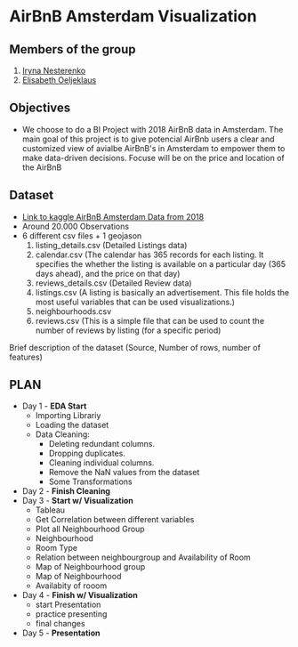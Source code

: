 # AirBnB Amsterdam Visualization

## Members of the group 
1. <a href="https://github.com/Iryna-Nesterenko">Iryna Nesterenko</a>
2. <a href="https://github.com/ellagoesbeyond">Elisabeth Oeljeklaus</a>

## Objectives 

 - We choose to do a BI Project with 2018 AirBnB data in Amsterdam. The main goal of this project is to give potencial AirBnb users a clear and customized view of avialbe AirBnB's in Amsterdam to empower them to make data-driven decisions. Focuse will be on the price and location of the AirBnB
 
## Dataset 
 - <a href="https://www.kaggle.com/datasets/erikbruin/airbnb-amsterdam">Link to kaggle AirBnB Amsterdam Data from 2018</a>
 - Around 20.000 Observations 
 - 6 different csv files  + 1 geojason
    1. listing_details.csv (Detailed Listings data)
    2. calendar.csv (The calendar has 365 records for each listing. It specifies the whether the listing is available on a particular day (365 days ahead), and the price on that day)
    3. reviews_details.csv (Detailed Review data)
    4. listings.csv (A listing is basically an advertisement. This file holds the most useful variables that can be used visualizations.)
    5. neighbourhoods.csv 
    6. reviews.csv (This is a simple file that can be used to count the number of reviews by listing (for a specific period)
    
 Brief description of the dataset (Source, Number of rows, number of features)

## PLAN 
 - Day 1 - <b>EDA Start</b>
    - Importing Librariy  
    - Loading the dataset
    - Data Cleaning:
      - Deleting redundant columns.
      - Dropping duplicates.    
      - Cleaning individual columns.
      - Remove the NaN values from the dataset
      - Some Transformations
 - Day 2  - <b>Finish Cleaning </b>
 - Day 3 - <b>Start w/ Visualization </b>
    - Tableau 
    - Get Correlation between different variables
    - Plot all Neighbourhood Group
    - Neighbourhood
    - Room Type
    - Relation between neighbourgroup and Availability of Room
    - Map of Neighbourhood group
    - Map of Neighbourhood
    - Availabity of rooom
 - Day 4  - <b>Finish w/ Visualization </b>
    - start Presentation 
    - practice presenting 
    - final changes 
 - Day 5 - <b>Presentation </b>


